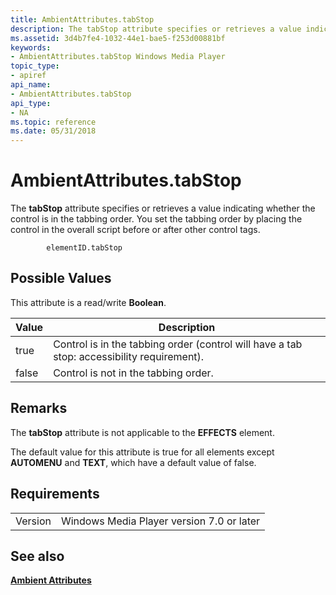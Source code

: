 ```yaml
---
title: AmbientAttributes.tabStop
description: The tabStop attribute specifies or retrieves a value indicating whether the control is in the tabbing order. You set the tabbing order by placing the control in the overall script before or after other control tags.
ms.assetid: 3d4b7fe4-1032-44e1-bae5-f253d00881bf
keywords:
- AmbientAttributes.tabStop Windows Media Player
topic_type:
- apiref
api_name:
- AmbientAttributes.tabStop
api_type:
- NA
ms.topic: reference
ms.date: 05/31/2018
---
```


# AmbientAttributes.tabStop

The **tabStop** attribute specifies or retrieves a value indicating whether the control is in the tabbing order. You set the tabbing order by placing the control in the overall script before or after other control tags.

``` syntax
        elementID.tabStop
```

## Possible Values

This attribute is a read/write **Boolean**.



| Value | Description                                                                                |
|-------|--------------------------------------------------------------------------------------------|
| true  | Control is in the tabbing order (control will have a tab stop: accessibility requirement). |
| false | Control is not in the tabbing order.                                                       |



 

## Remarks

The **tabStop** attribute is not applicable to the **EFFECTS** element.

The default value for this attribute is true for all elements except **AUTOMENU** and **TEXT**, which have a default value of false.

## Requirements



|                    |                                                      |
|--------------------|------------------------------------------------------|
| Version<br/> | Windows Media Player version 7.0 or later<br/> |



## See also

<dl> <dt>

[**Ambient Attributes**](ambient-attributes.md)
</dt> </dl>

 

 





